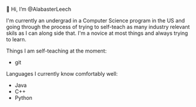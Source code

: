 👋 Hi, I’m @AlabasterLeech

I'm currently an undergrad in a Computer Science program in the US and going through the process of trying to self-teach as many industry relevant skils
as I can along side that. I'm a novice at most things and always trying to learn.

Things I am self-teaching at the moment: 
- git

Languages I currently know comfortably well:
- Java
- C++
- Python
